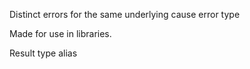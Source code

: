 Distinct errors for the same underlying cause error type

Made for use in libraries.

Result type alias
